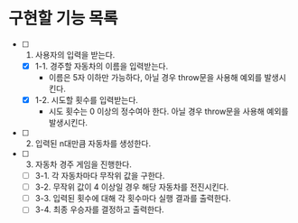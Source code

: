 # 구현할 기능 목록

- [ ] 1. 사용자의 입력을 받는다.
  - [x] 1-1. 경주할 자동차의 이름을 입력받는다.
    - 이름은 5자 이하만 가능하다, 아닐 경우 throw문을 사용해 예외를 발생시킨다.
  - [x] 1-2. 시도할 횟수를 입력받는다.
    - 시도 횟수는 0 이상의 정수여아 한다. 아닐 경우 throw문을 사용해 예외를 발생시킨다.
- [ ] 2. 입력된 n대만큼 자동차를 생성한다.
- [ ] 3. 자동차 경주 게임을 진행한다.
  - [ ] 3-1. 각 자동차마다 무작위 값을 구한다.
  - [ ] 3-2. 무작위 값이 4 이상일 경우 해당 자동차를 전진시킨다.
  - [ ] 3-3. 입력된 횟수에 대해 각 횟수마다 실행 결과를 출력한다.
  - [ ] 3-4. 최종 우승자를 결정하고 출력한다.
